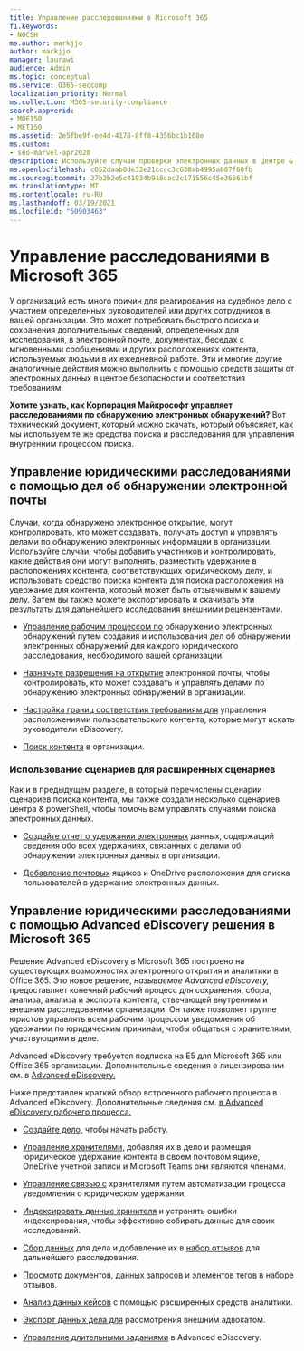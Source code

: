 ```yaml
---
title: Управление расследованиями в Microsoft 365
f1.keywords:
- NOCSH
ms.author: markjjo
author: markjjo
manager: laurawi
audience: Admin
ms.topic: conceptual
ms.service: O365-seccomp
localization_priority: Normal
ms.collection: M365-security-compliance
search.appverid:
- MOE150
- MET150
ms.assetid: 2e5fbe9f-ee4d-4178-8ff8-4356bc1b168e
ms.custom:
- seo-marvel-apr2020
description: Используйте случаи проверки электронных данных в Центре & безопасности в Office 365 для управления юридическим расследованием организации.
ms.openlocfilehash: c052daab8de33e21cccc3c638ab4995a007f60fb
ms.sourcegitcommit: 27b2b2e5c41934b918cac2c171556c45e36661bf
ms.translationtype: MT
ms.contentlocale: ru-RU
ms.lasthandoff: 03/19/2021
ms.locfileid: "50903463"
---
```

# <a name="manage-legal-investigations-in-microsoft-365"></a>Управление расследованиями в Microsoft 365

У организаций есть много причин для реагирования на судебное дело с участием определенных руководителей или других сотрудников в вашей организации. Это может потребовать быстрого поиска и сохранения дополнительных сведений, определенных для исследования, в электронной почте, документах, беседах с мгновенными сообщениями и других расположениях контента, используемых людьми в их ежедневной работе. Эти и многие другие аналогичные действия можно выполнить с помощью средств защиты от электронных данных в центре безопасности и соответствия требованиям.
  
**Хотите узнать, как Корпорация Майкрософт управляет расследованиями по обнаружению электронных обнаружений?** Вот технический [](https://go.microsoft.com/fwlink/?linkid=852161) документ, который можно скачать, который объясняет, как мы используем те же средства поиска и расследования для управления внутренним процессом поиска.

## <a name="manage-legal-investigations-with-ediscovery-cases"></a>Управление юридическими расследованиями с помощью дел об обнаружении электронной почты

Случаи, когда обнаружено электронное открытие, могут контролировать, кто может создавать, получать доступ и управлять делами по обнаружению электронных информации в организации. Используйте случаи, чтобы добавить участников и контролировать, какие действия они могут выполнять, разместить удержание в расположениях контента, соответствующих юридическому делу, и использовать средство поиска контента для поиска расположения на удержание для контента, который может быть отзывчивым к вашему делу. Затем вы также можете экспортировать и скачивать эти результаты для дальнейшего исследования внешними рецензентами.
  
- [Управление рабочим процессом по](./get-started-core-ediscovery.md) обнаружению электронных обнаружений путем создания и использования дел об обнаружении электронных обнаружений для каждого юридического расследования, необходимого вашей организации.

- [Назначьте разрешения на открытие](assign-ediscovery-permissions.md) электронной почты, чтобы контролировать, кто может создавать и управлять делами по обнаружению электронных обнаружений в организации.

- [Настройка границ соответствия требованиям для](set-up-compliance-boundaries.md) управления расположениями пользовательского контента, которые могут искать руководители eDiscovery.

- [Поиск контента](search-for-content.md) в организации.

### <a name="use-scripts-for-advanced-scenarios"></a>Использование сценариев для расширенных сценариев

Как и в предыдущем разделе, в который перечислены сценарии сценариев поиска контента, мы также создали несколько сценариев центра & powerShell, чтобы помочь вам управлять случаями поиска электронных данных.
  
- [Создайте отчет о удержании электронных](create-a-report-on-holds-in-ediscovery-cases.md) данных, содержащий сведения обо всех удержаниях, связанных с делами об обнаружении электронных данных в организации.

- [Добавление почтовых](use-a-script-to-add-users-to-a-hold-in-ediscovery.md) ящиков и OneDrive расположения для списка пользователей в удержание электронных данных.
  
## <a name="manage-legal-investigations-with-the-advanced-ediscovery-solution-in-microsoft-365"></a>Управление юридическими расследованиями с помощью Advanced eDiscovery решения в Microsoft 365

Решение Advanced eDiscovery в Microsoft 365 построено на существующих возможностях электронного открытия и аналитики в Office 365. Это новое решение, *называемое Advanced eDiscovery,* предоставляет конечный рабочий процесс для сохранения, сбора, анализа, анализа и экспорта контента, отвечающей внутренним и внешним расследованиям организации. Он также позволяет группе юристов управлять всем рабочим процессом уведомления об удержании по юридическим причинам, чтобы общаться с хранителями, участвующими в деле.

Advanced eDiscovery требуется подписка на E5 для Microsoft 365 или Office 365 организации. Дополнительные сведения о лицензировании см. в [Advanced eDiscovery.](get-started-with-advanced-ediscovery.md#step-1-verify-and-assign-appropriate-licenses)

Ниже представлен краткий обзор встроенного рабочего процесса в Advanced eDiscovery. Дополнительные сведения см. [в Advanced eDiscovery рабочего процесса.](create-and-manage-advanced-ediscoveryv2-case.md#manage-the-workflow)

- [Создайте дело,](create-and-manage-advanced-ediscoveryv2-case.md#create-a-case) чтобы начать работу.

- [Управление хранителями,](managing-custodians.md) добавляя их в дело и размещая юридическое удержание контента в своем почтовом ящике, OneDrive учетной записи и Microsoft Teams они являются членами.

- [Управление связью с](managing-custodian-communications.md) хранителями путем автоматизации процесса уведомления о юридическом удержании.

- [Индексировать данные хранителя](processing-data-for-case.md) и устранять ошибки индексирования, чтобы эффективно собирать данные для своих исследований.

- [Сбор данных](collecting-data-for-ediscovery.md) для дела и добавление их в [набор отзывов](collecting-data-for-ediscovery.md#add-search-results-to-a-review-set) для дальнейшего расследования.

- [Просмотр](view-documents-in-review-set.md) документов, [данных запросов](review-set-search.md) и [элементов тегов](tagging-documents.md) в наборе отзывов.

- [Анализ данных кейсов](analyzing-data-in-review-set.md) с помощью расширенных средств аналитики.

- [Экспорт данных дела для](exporting-data-ediscover20.md) рассмотрения внешним адвокатом.

- [Управление длительными заданиями](managing-jobs-ediscovery20.md) в Advanced eDiscovery.
